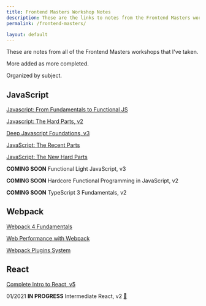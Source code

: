 ```yaml
---
title: Frontend Masters Workshop Notes
description: These are the links to notes from the Frontend Masters workshops I have taken.
permalink: /frontend-masters/

layout: default
---
```


These are notes from all of the Frontend Masters workshops that I've taken.

More added as more completed.

Organized by subject.

## JavaScript

[Javascript: From Fundamentals to Functional JS](fundamentals-functional-js)

[Javascript: The Hard Parts, v2](hard-parts-js)

[Deep Javascript Foundations, v3](deep-javascript-foundations)

[JavaScript: The Recent Parts](javascript-recent-parts)

[JavaScript: The New Hard Parts](new-hard-parts-js)

**COMING SOON** Functional Light JavaScript, v3 [](functional-light-javascript)

**COMING SOON** Hardcore Functional Programming in JavaScript, v2 [](hardcore-functional-programming-js)

**COMING SOON** TypeScript 3 Fundamentals, v2 [](typescript-3-fundamentals)

## Webpack

[Webpack 4 Fundamentals](webpack-4-fundamentals)

[Web Performance with Webpack](web-performance-webpack)

[Webpack Plugins System](webpack-plugins-system)

## React

[Complete Intro to React, v5](complete-intro-react)

01/2021 **IN PROGRESS** Intermediate React, v2 [🤫](intermediate-react)
